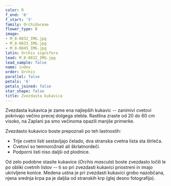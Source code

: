 ```yaml
---
color: R
f_end: '6'
f_start: '5'
family: Orchidaceae
flower_type: B
image:
- M_8-0832_IMG.jpg
- M_8-0833_IMG.jpg
- M_8-0845_IMG.jpg
latin: Orchis signifera
lead: M_8-0832_IMG.jpg
lead_sample: false
name: index
order: Orchis
parallel: false
petals: '6'
petals_joined: false
star_shape: false
title: Zvezdasta kukavica
---
```

Zvezdasta kukavica je zame ena najlepših kukavic -- zanimivi cvetovi pokrivajo večino precej dolgega stebla. Rastlina zraste od 20 do 60 cm visoko, na Zaplani pa smo večinoma opazili manjše primerke.

Zvezdasto kukavico boste prepoznali po teh lastnostih:

-   Trije cvetni listi sestavljajo čelado, dva stranska cvetna lista sta štrleča.
-   Cvetovi so temnorožnati ali škrlatnordeči.
-   Podporni listi niso daljši od plodnice.

Od zelo podobne stasite kukavice (*Orchis mascula*) boste zvezdasto ločili le po obliki cvetnih listov -- ti so pri zvezdasti kukavici priostreni in imajo ukrivljene konice. Medena ustna je pri zvezdasti kukavici grobo nazobčana, njena srednja krpa pa je daljša od stranskih krp (glej desno fotografijo).
